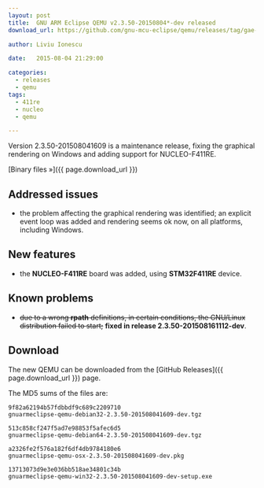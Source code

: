 ```yaml
---
layout: post
title:  GNU ARM Eclipse QEMU v2.3.50-20150804*-dev released
download_url: https://github.com/gnu-mcu-eclipse/qemu/releases/tag/gae-2.3.50-20150804

author: Liviu Ionescu

date:   2015-08-04 21:29:00

categories:
  - releases
  - qemu
tags:
  - 411re
  - nucleo
  - qemu

---
```


Version 2.3.50-201508041609 is a maintenance release, fixing the graphical rendering on Windows and adding support for NUCLEO-F411RE.

[Binary files »]({{ page.download_url }})

## Addressed issues

* the problem affecting the graphical rendering was identified; an explicit event loop was added and rendering seems ok now, on all platforms, including Windows.

## New features

* the **NUCLEO-F411RE** board was added, using **STM32F411RE** device.

## Known problems

* <del>due to a wrong **rpath** definitions, in certain conditions, the GNU/Linux distribution failed to start;</del> **fixed in release 2.3.50-201508161112-dev**.

## Download

The new QEMU can be downloaded from the [GitHub Releases]({{ page.download_url }}) page.

The MD5 sums of the files are:


	9f82a62194b57fdbbdf9c689c2209710  
	gnuarmeclipse-qemu-debian32-2.3.50-201508041609-dev.tgz

	513c858cf247f5ad7e98853f5afec6d5  
	gnuarmeclipse-qemu-debian64-2.3.50-201508041609-dev.tgz

	a2326fe2f576a182f6df4db9784180e6
	gnuarmeclipse-qemu-osx-2.3.50-201508041609-dev.pkg

	13713073d9e3e036bb518ae34801c34b  
	gnuarmeclipse-qemu-win32-2.3.50-201508041609-dev-setup.exe
